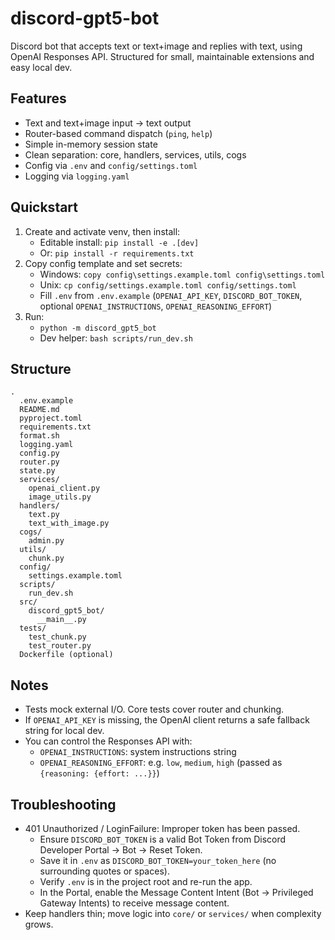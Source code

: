 # discord-gpt5-bot

Discord bot that accepts text or text+image and replies with text, using OpenAI Responses API. Structured for small, maintainable extensions and easy local dev.

## Features
- Text and text+image input → text output
- Router-based command dispatch (`ping`, `help`)
- Simple in-memory session state
- Clean separation: core, handlers, services, utils, cogs
- Config via `.env` and `config/settings.toml`
- Logging via `logging.yaml`

## Quickstart
1. Create and activate venv, then install:
   - Editable install: `pip install -e .[dev]`
   - Or: `pip install -r requirements.txt`
2. Copy config template and set secrets:
   - Windows: `copy config\settings.example.toml config\settings.toml`
   - Unix: `cp config/settings.example.toml config/settings.toml`
   - Fill `.env` from `.env.example` (`OPENAI_API_KEY`, `DISCORD_BOT_TOKEN`, optional `OPENAI_INSTRUCTIONS`, `OPENAI_REASONING_EFFORT`)
3. Run:
   - `python -m discord_gpt5_bot`
   - Dev helper: `bash scripts/run_dev.sh`

## Structure
```
.
  .env.example
  README.md
  pyproject.toml
  requirements.txt
  format.sh
  logging.yaml
  config.py
  router.py
  state.py
  services/
    openai_client.py
    image_utils.py
  handlers/
    text.py
    text_with_image.py
  cogs/
    admin.py
  utils/
    chunk.py
  config/
    settings.example.toml
  scripts/
    run_dev.sh
  src/
    discord_gpt5_bot/
      __main__.py
  tests/
    test_chunk.py
    test_router.py
  Dockerfile (optional)
```

## Notes
- Tests mock external I/O. Core tests cover router and chunking.
- If `OPENAI_API_KEY` is missing, the OpenAI client returns a safe fallback string for local dev.
- You can control the Responses API with:
  - `OPENAI_INSTRUCTIONS`: system instructions string
  - `OPENAI_REASONING_EFFORT`: e.g. `low`, `medium`, `high` (passed as `{reasoning: {effort: ...}}`)

## Troubleshooting
- 401 Unauthorized / LoginFailure: Improper token has been passed.
  - Ensure `DISCORD_BOT_TOKEN` is a valid Bot Token from Discord Developer Portal → Bot → Reset Token.
  - Save it in `.env` as `DISCORD_BOT_TOKEN=your_token_here` (no surrounding quotes or spaces).
  - Verify `.env` is in the project root and re-run the app.
  - In the Portal, enable the Message Content Intent (Bot → Privileged Gateway Intents) to receive message content.
- Keep handlers thin; move logic into `core/` or `services/` when complexity grows.
